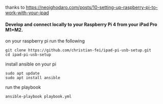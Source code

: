 thanks to https://neoighodaro.com/posts/10-setting-up-raspberry-pi-to-work-with-your-ipad

#### Develop and connect locally to your Raspberry Pi 4 from your iPad Pro M1+M2.

on your raspberry pi run the following

```
git clone https://github.com/christian-fei/ipad-pi-usb-setup.git
cd ipad-pi-usb-setup
```

install ansible on your pi

```
sudo apt update
sudo apt install ansible
```

run the playbook

```
ansible-playbook playbook.yml
```
